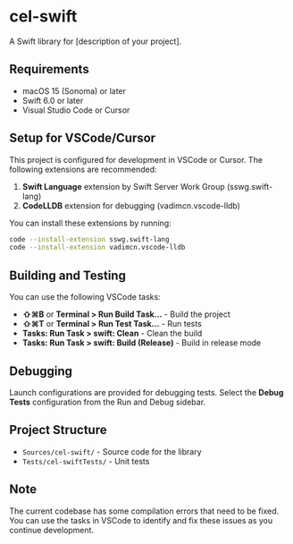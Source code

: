 # cel-swift

A Swift library for [description of your project].

## Requirements

- macOS 15 (Sonoma) or later
- Swift 6.0 or later
- Visual Studio Code or Cursor

## Setup for VSCode/Cursor

This project is configured for development in VSCode or Cursor. The following extensions are recommended:

1. **Swift Language** extension by Swift Server Work Group (sswg.swift-lang)
2. **CodeLLDB** extension for debugging (vadimcn.vscode-lldb)

You can install these extensions by running:

```bash
code --install-extension sswg.swift-lang
code --install-extension vadimcn.vscode-lldb
```

## Building and Testing

You can use the following VSCode tasks:

- **⇧⌘B** or **Terminal > Run Build Task...** - Build the project
- **⇧⌘T** or **Terminal > Run Test Task...** - Run tests
- **Tasks: Run Task > swift: Clean** - Clean the build
- **Tasks: Run Task > swift: Build (Release)** - Build in release mode

## Debugging

Launch configurations are provided for debugging tests. Select the **Debug Tests** configuration from the Run and Debug sidebar.

## Project Structure

- `Sources/cel-swift/` - Source code for the library
- `Tests/cel-swiftTests/` - Unit tests

## Note

The current codebase has some compilation errors that need to be fixed. You can use the tasks in VSCode to identify and fix these issues as you continue development. 

